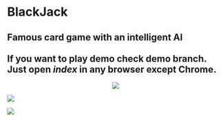 
 BlackJack <br /> 
====
Famous card game with an intelligent AI <br /><br />
  If you want to play demo check <b>demo</b> branch. Just open <i>index</i> in any browser except Chrome. 
 ---
<p align="center">
<img src="https://user-images.githubusercontent.com/23034890/34436521-94fcdbf6-eca7-11e7-959d-3f96e763a931.jpg"> <br />

<img src="https://user-images.githubusercontent.com/23034890/34436524-a2204aac-eca7-11e7-94ff-b0a666515dcc.jpg"> <br />

<img src="https://user-images.githubusercontent.com/23034890/34436528-b0a08c2c-eca7-11e7-9506-3b8938dfe82a.jpg"> <br />
</p> 
          
